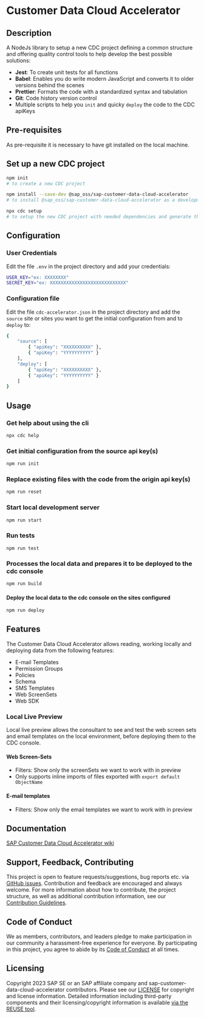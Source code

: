 # Customer Data Cloud Accelerator

## Description <a id="description"></a>

A NodeJs library to setup a new CDC project defining a common structure and offering quality control tools to help develop the best possible solutions:

-   **Jest**: To create unit tests for all functions
-   **Babel**: Enables you do write modern JavaScript and converts it to older versions behind the scenes
-   **Prettier**: Formats the code with a standardized syntax and tabulation
-   **Git**: Code history version control
-   Multiple scripts to help you `init` and quicky `deploy` the code to the CDC apiKeys

## Pre-requisites <a id="requisites"></a>

As pre-requisite it is necessary to have git installed on the local machine.

## Set up a new CDC project <a id="setup"></a>

```sh
npm init
# to create a new CDC project

npm install --save-dev @sap_oss/sap-customer-data-cloud-accelerator
# to install @sap_oss/sap-customer-data-cloud-accelerator as a development dependency of the new project

npx cdc setup
# to setup the new CDC project with needed dependencies and generate the configuration files out of the box, to be able to use the different tools
```

## Configuration <a id="configuration"></a>

### User Credentials <a id="user-credentials"></a>

Edit the file `.env` in the project directory and add your credentials:

```sh
USER_KEY="ex: XXXXXXXX"
SECRET_KEY="ex: XXXXXXXXXXXXXXXXXXXXXXXXXXXX"
```

### Configuration file <a id="single-environment-configuration-file"></a>

Edit the file `cdc-accelerator.json` in the project directory and add the `source` site or sites you want to get the initial configuration from and to `deploy` to:

```sh
{
    "source": [
        { "apiKey": "XXXXXXXXXX" },
        { "apiKey": "YYYYYYYYYY" }
    ],
    "deploy": [
        { "apiKey": "XXXXXXXXXX" },
        { "apiKey": "YYYYYYYYYY" }
    ]
}
```

## Usage <a id="single-environment-usage"></a>

### Get help about using the cli <a id="single-environment-usage-help"></a>

```sh
npx cdc help
```

### Get initial configuration from the source api key(s) <a id="single-environment-usage-init"></a>

```sh
npm run init
```

### Replace existing files with the code from the origin api key(s) <a id="single-environment-usage-reset"></a>

```sh
npm run reset
```

### Start local development server <a id="single-environment-usage-start"></a>

```sh
npm run start
```

### Run tests <a id="single-environment-usage-test"></a>

```
npm run test
```

### Processes the local data and prepares it to be deployed to the cdc console <a id="single-environment-usage-build"></a>

```sh
npm run build
```

#### Deploy the local data to the cdc console on the sites configured <a id="single-environment-usage-deploy"></a>

```sh
npm run deploy
```

## Features <a id="features"></a>

The Customer Data Cloud Accelerator allows reading, working locally and deploying data from the following features:

-   E-mail Templates <a id="features-email-templates"></a>
-   Permission Groups <a id="features-permission-groups"></a>
-   Policies <a id="features-policies"></a>
-   Schema <a id="features-schema"></a>
-   SMS Templates <a id="features-sms-templates"></a>
-   Web ScreenSets <a id="features-webscreensets"></a>
-   Web SDK <a id="features-web-sdk"></a>

### Local Live Preview <a id="features-local-preview"></a>

Local live preview allows the consultant to see and test the web screen sets and email templates on the local environment, before deploying them to the CDC console.

#### Web Screen-Sets <a id="features-local-preview-web-screen-sets"></a>

-   Filters: Show only the screenSets we want to work with in preview
-   Only supports inline imports of files exported with `export default ObjectName`

#### E-mail templates <a id="features-local-preview-email-templates"></a>

-   Filters: Show only the email templates we want to work with in preview

## Documentation

[SAP Customer Data Cloud Accelerator wiki](https://github.com/SAP/sap-customer-data-cloud-accelerator/wiki)

## Support, Feedback, Contributing

This project is open to feature requests/suggestions, bug reports etc. via [GitHub issues](https://github.com/SAP/sap-customer-data-cloud-accelerator/issues). Contribution and feedback are encouraged and always welcome. For more information about how to contribute, the project structure, as well as additional contribution information, see our [Contribution Guidelines](CONTRIBUTING.md).

## Code of Conduct

We as members, contributors, and leaders pledge to make participation in our community a harassment-free experience for everyone. By participating in this project, you agree to abide by its [Code of Conduct](https://github.com/SAP/.github/blob/main/CODE_OF_CONDUCT.md) at all times.

## Licensing

Copyright 2023 SAP SE or an SAP affiliate company and sap-customer-data-cloud-accelerator contributors. Please see our [LICENSE](LICENSE) for copyright and license information. Detailed information including third-party components and their licensing/copyright information is available [via the REUSE tool](https://api.reuse.software/info/github.com/SAP/sap-customer-data-cloud-accelerator).

